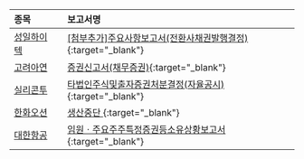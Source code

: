 | **종목** |      |**보고서명** |
| :------- | :--- |:----------- |
| [성일하이텍](/365340/#dart) | | [[첨부추가]주요사항보고서(전환사채권발행결정)](https://dart.fss.or.kr/dsaf001/main.do?rcpNo=20251017000299){:target="_blank"} |
| [고려아연](/010130/#dart) | | [증권신고서(채무증권)](https://dart.fss.or.kr/dsaf001/main.do?rcpNo=20251017000408){:target="_blank"} |
| [실리콘투](/257720/#dart) | | [타법인주식및출자증권처분결정(자율공시)              ](https://dart.fss.or.kr/dsaf001/main.do?rcpNo=20251017900406){:target="_blank"} |
| [한화오션](/042660/#dart) | | [생산중단              ](https://dart.fss.or.kr/dsaf001/main.do?rcpNo=20251017800439){:target="_blank"} |
| [대한항공](/003490/#dart) | | [임원ㆍ주요주주특정증권등소유상황보고서](https://dart.fss.or.kr/dsaf001/main.do?rcpNo=20251017000402){:target="_blank"} |